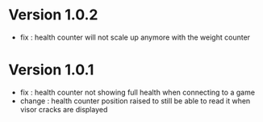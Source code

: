 # **Version 1.0.2**

- fix : health counter will not scale up anymore with the weight counter

# **Version 1.0.1**

- fix : health counter not showing full health when connecting to a game
- change : health counter position raised to still be able to read it when visor cracks are displayed


